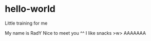 # hello-world
Little training for me

My name is RadY
Nice to meet you ^^
I like snacks >w> AAAAAAA

